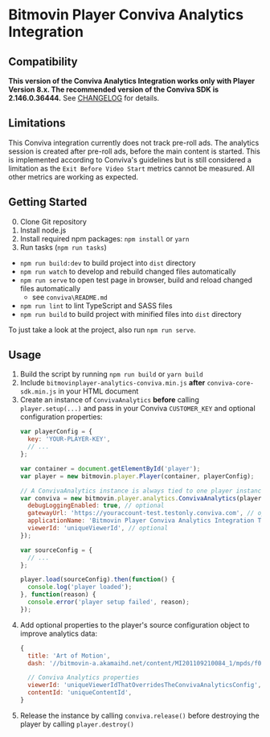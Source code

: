 # Bitmovin Player Conviva Analytics Integration

## Compatibility
**This version of the Conviva Analytics Integration works only with Player Version 8.x.
The recommended version of the Conviva SDK is 2.146.0.36444.** See [CHANGELOG](CHANGELOG.md) for details.

## Limitations
This Conviva integration currently does not track pre-roll ads. The analytics session is created after pre-roll ads, before the main content is started. This is implemented according to Conviva's guidelines but is still considered a limitation as the `Exit Before Video Start` metrics cannot be measured. All other metrics are working as expected.

## Getting Started

 0. Clone Git repository
 1. Install node.js
 2. Install required npm packages: `npm install` or `yarn`
 3. Run tasks (`npm run tasks`)
  * `npm run build:dev` to build project into `dist` directory
  * `npm run watch` to develop and rebuild changed files automatically
  * `npm run serve` to open test page in browser, build and reload changed files automatically
    * see `conviva\README.md`
  * `npm run lint` to lint TypeScript and SASS files
  * `npm run build` to build project with minified files into `dist` directory
  
To just take a look at the project, also run `npm run serve`.

## Usage

 1. Build the script by running `npm run build` or `yarn build`
 2. Include `bitmovinplayer-analytics-conviva.min.js` **after** `conviva-core-sdk.min.js` in your HTML document
 3. Create an instance of `ConvivaAnalytics` **before** calling `player.setup(...)` and pass in your Conviva `CUSTOMER_KEY` and optional configuration properties:
    ```js
    var playerConfig = {
      key: 'YOUR-PLAYER-KEY',
      // ...
    };

    var container = document.getElementById('player');
    var player = new bitmovin.player.Player(container, playerConfig);
    
    // A ConvivaAnalytics instance is always tied to one player instance
    var conviva = new bitmovin.player.analytics.ConvivaAnalytics(player, 'CUSTOMER_KEY', {
      debugLoggingEnabled: true, // optional
      gatewayUrl: 'https://youraccount-test.testonly.conviva.com', // optional, TOUCHSTONE_SERVICE_URL for testing
      applicationName: 'Bitmovin Player Conviva Analytics Integration Test Page', // optional
      viewerId: 'uniqueViewerId', // optional
    });
    
    var sourceConfig = {
      // ...
    };
    
    player.load(sourceConfig).then(function() {
      console.log('player loaded');
    }, function(reason) {
      console.error('player setup failed', reason);
    });
    ```
 4. Add optional properties to the player's source configuration object to improve analytics data:
    ```js
    {
      title: 'Art of Motion',
      dash: '//bitmovin-a.akamaihd.net/content/MI201109210084_1/mpds/f08e80da-bf1d-4e3d-8899-f0f6155f6efa.mpd',

      // Conviva Analytics properties
      viewerId: 'uniqueViewerIdThatOverridesTheConvivaAnalyticsConfig',
      contentId: 'uniqueContentId',
    }
    ```
 5. Release the instance by calling `conviva.release()` before destroying the player by calling `player.destroy()`
 
